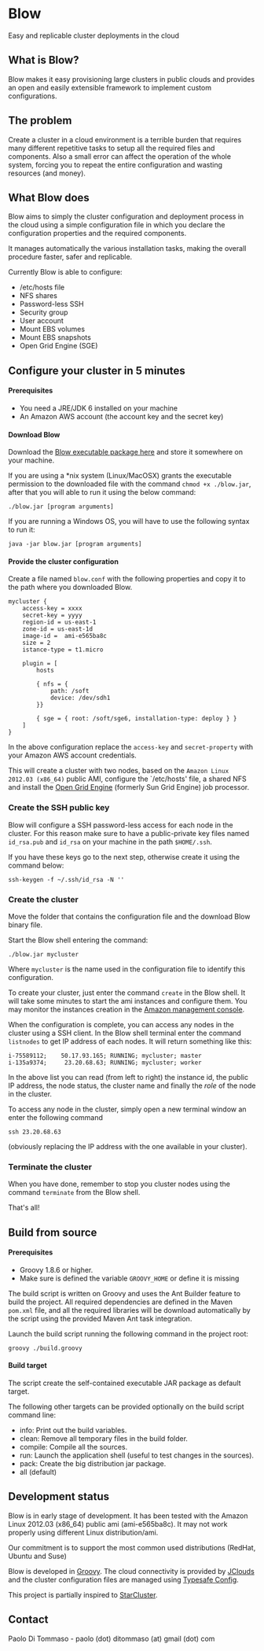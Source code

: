 Blow
====
Easy and replicable cluster deployments in the cloud

What is Blow?
-------------
Blow makes it easy provisioning large clusters in public clouds and
provides an open and easily extensible framework to implement custom configurations.

The problem
-----------
Create a cluster in a cloud environment is a terrible burden that requires many different
repetitive tasks to setup all the required files and components. Also a small error can affect
the operation of the whole system, forcing you to repeat the entire configuration and wasting
resources (and money).

What Blow does
--------------
Blow aims to simply the cluster configuration and deployment process in the cloud using a simple
configuration file in which you declare the configuration properties and the required components.

It manages automatically the various installation tasks, making the overall procedure faster,
safer and replicable.

Currently Blow is able to configure:

* /etc/hosts file
* NFS shares
* Password-less SSH
* Security group
* User account
* Mount EBS volumes
* Mount EBS snapshots
* Open Grid Engine (SGE)


Configure your cluster in 5 minutes
-----------------------------------

#### Prerequisites
* You need a JRE/JDK 6 installed on your machine
* An Amazon AWS account (the account key and the secret key)

#### Download Blow

Download the <a href="http://dl.dropbox.com/u/376524/blow/blow.jar">Blow executable package here</a> and
store it somewhere on your machine.

If you are using a *nix system (Linux/MacOSX) grants the executable permission to the downloaded file with the command
`chmod +x ./blow.jar`, after that you will able to run it using the below command:

    ./blow.jar [program arguments]

If you are running a Windows OS, you will have to use the following syntax to run it:

    java -jar blow.jar [program arguments]

#### Provide the cluster configuration

Create a file named `blow.conf` with the following properties and copy it
to the path where you downloaded Blow.

    mycluster {
        access-key = xxxx
        secret-key = yyyy
        region-id = us-east-1
        zone-id = us-east-1d
        image-id =  ami-e565ba8c
        size = 2
        istance-type = t1.micro

        plugin = [
            hosts

            { nfs = {
                path: /soft
                device: /dev/sdh1
            }}

            { sge = { root: /soft/sge6, installation-type: deploy } }
        ]
    }

In the above configuration replace the `access-key` and `secret-property` with your Amazon AWS account credentials.

This will create a cluster with two nodes, based on the `Amazon Linux 2012.03 (x86_64)` public AMI, configure the
`/etc/hosts' file, a shared NFS and install the <a href="http://gridscheduler.sourceforge.net" target="_blank">Open Grid Engine</a>
(formerly Sun Grid Engine) job processor.

### Create the SSH public key

Blow will configure a SSH password-less access for each node in the cluster. For this reason make sure to have
a public-private key files named `id_rsa.pub` and `id_rsa` on your machine in the path `$HOME/.ssh`.

If you have these keys go to the next step, otherwise create it using the command below:

    ssh-keygen -f ~/.ssh/id_rsa -N ''


### Create the cluster

Move the folder that contains the configuration file and the download Blow binary file.

Start the Blow shell entering the command:

    ./blow.jar mycluster


Where `mycluster` is the name used in the configuration file to identify this configuration.

To create your cluster, just enter the command `create` in the Blow shell. It will take some minutes to start
the ami instances and configure them. You may monitor the instances creation in the
<a href="https://console.aws.amazon.com" target="_blank">Amazon management console</a>.

When the configuration is complete, you can access any nodes in the cluster using a SSH client.
In the Blow shell terminal enter the command `listnodes` to get IP address of each nodes.
It will return something like this:

    i-75589112;    50.17.93.165; RUNNING; mycluster; master
    i-135a9374;     23.20.68.63; RUNNING; mycluster; worker

In the above list you can read (from left to right) the instance id, the public IP address, the node status,
the cluster name and finally the _role_ of the node in the cluster.

To access any node in the cluster, simply open a new terminal window an enter the following command

    ssh 23.20.68.63

(obviously replacing the IP address with the one available in your cluster).


### Terminate the cluster

When you have done, remember to stop you cluster nodes using the command `terminate` from the Blow shell.


That's all!

Build from source
-----------------

#### Prerequisites
* Groovy 1.8.6 or higher.
* Make sure is defined the variable `GROOVY_HOME` or define it is missing

The build script is written on Groovy and uses the Ant Builder feature to build the project.
All required dependencies are defined in the Maven `pom.xml` file, and all the required libraries
will be download automatically by the script using the provided Maven Ant task integration.

Launch the build script running the following command in the project root:

    groovy ./build.groovy

#### Build target

The script create the self-contained executable JAR package as default target.

The following other targets can be provided optionally on the build script command line:
* info:     Print out the build variables.
* clean:    Remove all temporary files in the build folder.
* compile:  Compile all the sources.
* run:      Launch the application shell (useful to test changes in the sources).
* pack:     Create the big distribution jar package.
* all (default)



Development status
------------------
Blow is in early stage of development. It has been tested with the Amazon Linux 2012.03 (x86_64)
public ami (ami-e565ba8c). It may not work properly using different Linux distribution/ami.

Our commitment is to support the most common used distributions (RedHat, Ubuntu and Suse)

Blow is developed in <a href="http://groovy.codehaus.org" target="_blank">Groovy</a>.
The cloud connectivity is provided by <a href="http://www.jclouds.org" target="_blank">JClouds</a>
and the cluster configuration files are managed using <a href="https://github.com/typesafehub/config" target="_blank">Typesafe Config</a>.

This project is partially inspired to <a href="http://web.mit.edu/star/cluster/" target="_blank">StarCluster</a>.


Contact
-------
Paolo Di Tommaso - paolo (dot) ditommaso (at) gmail (dot) com